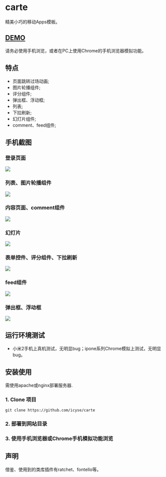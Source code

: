 # carte
精美小巧的移动Apps模板。

## [DEMO](https://icyse.github.io/carte/)

请务必使用手机浏览，或者在PC上使用Chrome的手机浏览器模拟功能。

## 特点

* 页面跳转过场动画;
* 图片轮播组件;
* 评分组件;
* 弹出框、浮动框;
* 列表;
* 下拉刷新;
* 幻灯片组件;
* comment、feed组件;

## 手机截图

### 登录页面

![](https://icyse.github.io/carte/image/screenshot0.jpg) 

### 列表、图片轮播组件

![](https://icyse.github.io/carte/image/screenshot2.jpg)

### 内容页面、comment组件

![](https://icyse.github.io/carte/image/screenshot3.jpg)

### 幻灯片

![](https://icyse.github.io/carte/image/screenshot4.jpg)

### 表单控件、评分组件、下拉刷新

![](https://icyse.github.io/carte/image/screenshot5.jpg)

### feed组件

![](https://icyse.github.io/carte/image/screenshot6.jpg)

### 弹出框、浮动框

![](https://icyse.github.io/carte/image/screenshot7.jpg)

## 运行环境测试

* 小米2手机上真机测试，无明显bug；ipone系列Chrome模拟上测试，无明显bug。

## 安装使用

需使用apache或nginx部署服务器.

### 1. Clone 项目

    git clone https://github.com/icyse/carte

### 2. 部署到网站目录
    
### 3. 使用手机浏览器或Chrome手机模拟功能浏览

## 声明

借鉴、使用到的类库插件有ratchet、fontello等。
